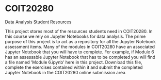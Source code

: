 # COIT20280
Data Analysis Student Resources

This project stores most of the resources students need in COIT20280. In this course we rely on Jupyter Notebooks for data analysis. The prime purpose of this project is to act as a repository for all the Jupyter Notebook assessment items. Many of the modules in COIT20280 have an associated Jupyter Notebook that you will have to complete. For example, if Module 6 has an assessable Jupyter Notebook that has to be completed you will find a file named 'Module 6.ipynb' here in this project. Download this file, complete the exercises contained within it and submit the completed Jupyter Notebook in the COIT20280 online submission area.


    
